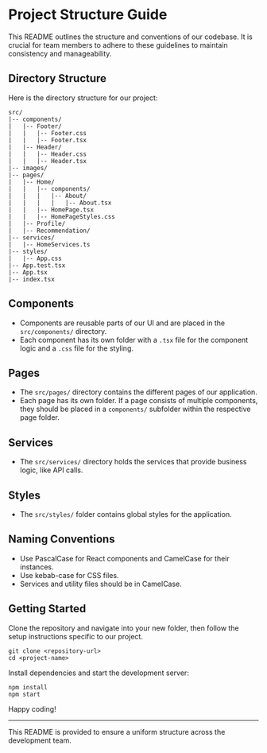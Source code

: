 # Project Structure Guide

This README outlines the structure and conventions of our codebase. It is crucial for team members to adhere to these guidelines to maintain consistency and manageability.

## Directory Structure

Here is the directory structure for our project:

```
src/
|-- components/
|   |-- Footer/
|   |   |-- Footer.css
|   |   |-- Footer.tsx
|   |-- Header/
|   |   |-- Header.css
|   |   |-- Header.tsx
|-- images/
|-- pages/
|   |-- Home/
|   |   |-- components/
|   |   |   |-- About/
|   |   |   |   |-- About.tsx
|   |   |-- HomePage.tsx
|   |   |-- HomePageStyles.css
|   |-- Profile/
|   |-- Recommendation/
|-- services/
|   |-- HomeServices.ts
|-- styles/
|   |-- App.css
|-- App.test.tsx
|-- App.tsx
|-- index.tsx
```

## Components

- Components are reusable parts of our UI and are placed in the `src/components/` directory.
- Each component has its own folder with a `.tsx` file for the component logic and a `.css` file for the styling.

## Pages

- The `src/pages/` directory contains the different pages of our application.
- Each page has its own folder. If a page consists of multiple components, they should be placed in a `components/` subfolder within the respective page folder.

## Services

- The `src/services/` directory holds the services that provide business logic, like API calls.

## Styles

- The `src/styles/` folder contains global styles for the application.

## Naming Conventions

- Use PascalCase for React components and CamelCase for their instances.
- Use kebab-case for CSS files.
- Services and utility files should be in CamelCase.

## Getting Started

Clone the repository and navigate into your new folder, then follow the setup instructions specific to our project.

```
git clone <repository-url>
cd <project-name>
```

Install dependencies and start the development server:

```
npm install
npm start
```

Happy coding!

---

This README is provided to ensure a uniform structure across the development team.
